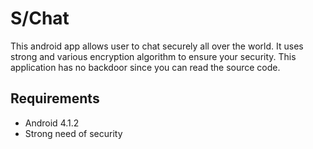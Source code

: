 S/Chat
=====

This android app allows user to chat securely all over the world.
It uses strong and various encryption algorithm to ensure your security.
This application has no backdoor since you can read the source code.

Requirements
----------
* Android 4.1.2
* Strong need of security

